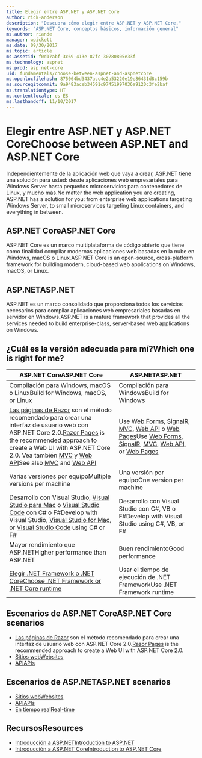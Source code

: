 ```yaml
---
title: Elegir entre ASP.NET y ASP.NET Core
author: rick-anderson
description: "Descubra cómo elegir entre ASP.NET y ASP.NET Core."
keywords: "ASP.NET Core, conceptos básicos, información general"
ms.author: riande
manager: wpickett
ms.date: 09/30/2017
ms.topic: article
ms.assetid: f0d17abf-3c69-413e-87fc-30780805e33f
ms.technology: aspnet
ms.prod: asp.net-core
uid: fundamentals/choose-between-aspnet-and-aspnetcore
ms.openlocfilehash: 875064bd3437acc4e2a53220e19e86431d8c159b
ms.sourcegitcommit: 9a9483aceb34591c97451997036a9120c3fe2baf
ms.translationtype: HT
ms.contentlocale: es-ES
ms.lasthandoff: 11/10/2017
---
```

# <a name="choose-between-aspnet-and-aspnet-core"></a><span data-ttu-id="21331-104">Elegir entre ASP.NET y ASP.NET Core</span><span class="sxs-lookup"><span data-stu-id="21331-104">Choose between ASP.NET and ASP.NET Core</span></span> 

<span data-ttu-id="21331-105">Independientemente de la aplicación web que vaya a crear, ASP.NET tiene una solución para usted: desde aplicaciones web empresariales para Windows Server hasta pequeños microservicios para contenedores de Linux, y mucho más.</span><span class="sxs-lookup"><span data-stu-id="21331-105">No matter the web application you are creating, ASP.NET has a solution for you: from enterprise web applications targeting Windows Server, to small microservices targeting Linux containers, and everything in between.</span></span>

## <a name="aspnet-core"></a><span data-ttu-id="21331-106">ASP.NET Core</span><span class="sxs-lookup"><span data-stu-id="21331-106">ASP.NET Core</span></span>

<span data-ttu-id="21331-107">ASP.NET Core es un marco multiplataforma de código abierto que tiene como finalidad compilar modernas aplicaciones web basadas en la nube en Windows, macOS o Linux.</span><span class="sxs-lookup"><span data-stu-id="21331-107">ASP.NET Core is an open-source, cross-platform framework for building modern, cloud-based web applications on Windows, macOS, or Linux.</span></span>

## <a name="aspnet"></a><span data-ttu-id="21331-108">ASP.NET</span><span class="sxs-lookup"><span data-stu-id="21331-108">ASP.NET</span></span>

<span data-ttu-id="21331-109">ASP.NET es un marco consolidado que proporciona todos los servicios necesarios para compilar aplicaciones web empresariales basadas en servidor en Windows.</span><span class="sxs-lookup"><span data-stu-id="21331-109">ASP.NET is a mature framework that provides all the services needed to build enterprise-class, server-based web applications on Windows.</span></span>

## <a name="which-one-is-right-for-me"></a><span data-ttu-id="21331-110">¿Cuál es la versión adecuada para mí?</span><span class="sxs-lookup"><span data-stu-id="21331-110">Which one is right for me?</span></span>

| <span data-ttu-id="21331-111">ASP.NET Core</span><span class="sxs-lookup"><span data-stu-id="21331-111">ASP.NET Core</span></span> | <span data-ttu-id="21331-112">ASP.NET</span><span class="sxs-lookup"><span data-stu-id="21331-112">ASP.NET</span></span> |
|---|---|
|<span data-ttu-id="21331-113">Compilación para Windows, macOS o Linux</span><span class="sxs-lookup"><span data-stu-id="21331-113">Build for Windows, macOS, or Linux</span></span>|<span data-ttu-id="21331-114">Compilación para Windows</span><span class="sxs-lookup"><span data-stu-id="21331-114">Build for Windows</span></span>|
|<span data-ttu-id="21331-115">[Las páginas de Razor](xref:mvc/razor-pages/index) son el método recomendado para crear una interfaz de usuario web con ASP.NET Core 2.0.</span><span class="sxs-lookup"><span data-stu-id="21331-115">[Razor Pages](xref:mvc/razor-pages/index) is the recommended approach to create a Web UI with ASP.NET Core 2.0.</span></span> <span data-ttu-id="21331-116">Vea también [MVC](xref:mvc/overview) y [Web API](xref:tutorials/first-web-api)</span><span class="sxs-lookup"><span data-stu-id="21331-116">See also [MVC](xref:mvc/overview) and [Web API](xref:tutorials/first-web-api)</span></span>|<span data-ttu-id="21331-117">Use [Web Forms](https://docs.microsoft.com/aspnet/web-forms), [SignalR](https://docs.microsoft.com/aspnet/signalr), [MVC](https://docs.microsoft.com/aspnet/mvc), [Web API](https://docs.microsoft.com/aspnet/web-api/) o [Web Pages](https://docs.microsoft.com/aspnet/web-pages)</span><span class="sxs-lookup"><span data-stu-id="21331-117">Use [Web Forms](https://docs.microsoft.com/aspnet/web-forms), [SignalR](https://docs.microsoft.com/aspnet/signalr), [MVC](https://docs.microsoft.com/aspnet/mvc), [Web API](https://docs.microsoft.com/aspnet/web-api/), or [Web Pages](https://docs.microsoft.com/aspnet/web-pages)</span></span>|
|<span data-ttu-id="21331-118">Varias versiones por equipo</span><span class="sxs-lookup"><span data-stu-id="21331-118">Multiple versions per machine</span></span>|<span data-ttu-id="21331-119">Una versión por equipo</span><span class="sxs-lookup"><span data-stu-id="21331-119">One version per machine</span></span>|
|<span data-ttu-id="21331-120">Desarrollo con Visual Studio, [Visual Studio para Mac](https://www.visualstudio.com/vs/visual-studio-mac/) o [Visual Studio Code](https://code.visualstudio.com/) con C# o F#</span><span class="sxs-lookup"><span data-stu-id="21331-120">Develop with Visual Studio, [Visual Studio for Mac](https://www.visualstudio.com/vs/visual-studio-mac/), or [Visual Studio Code](https://code.visualstudio.com/) using C# or F#</span></span>|<span data-ttu-id="21331-121">Desarrollo con Visual Studio con C#, VB o F#</span><span class="sxs-lookup"><span data-stu-id="21331-121">Develop with Visual Studio using C#, VB, or F#</span></span>|
|<span data-ttu-id="21331-122">Mayor rendimiento que ASP.NET</span><span class="sxs-lookup"><span data-stu-id="21331-122">Higher performance than ASP.NET</span></span>|<span data-ttu-id="21331-123">Buen rendimiento</span><span class="sxs-lookup"><span data-stu-id="21331-123">Good performance</span></span>|
|[<span data-ttu-id="21331-124">Elegir .NET Framework o .NET Core</span><span class="sxs-lookup"><span data-stu-id="21331-124">Choose .NET Framework or .NET Core runtime</span></span>](https://docs.microsoft.com/dotnet/articles/standard/choosing-core-framework-server)|<span data-ttu-id="21331-125">Usar el tiempo de ejecución de .NET Framework</span><span class="sxs-lookup"><span data-stu-id="21331-125">Use .NET Framework runtime</span></span>|

## <a name="aspnet-core-scenarios"></a><span data-ttu-id="21331-126">Escenarios de ASP.NET Core</span><span class="sxs-lookup"><span data-stu-id="21331-126">ASP.NET Core scenarios</span></span>

<!-- update link to Razor Pages mvc movie series when done -->
* <span data-ttu-id="21331-127">[Las páginas de Razor](xref:mvc/razor-pages/index) son el método recomendado para crear una interfaz de usuario web con ASP.NET Core 2.0.</span><span class="sxs-lookup"><span data-stu-id="21331-127">[Razor Pages](xref:mvc/razor-pages/index) is the recommended approach to create a Web UI with ASP.NET Core 2.0.</span></span>
* [<span data-ttu-id="21331-128">Sitios web</span><span class="sxs-lookup"><span data-stu-id="21331-128">Websites</span></span>](xref:tutorials/first-mvc-app/index)
* [<span data-ttu-id="21331-129">API</span><span class="sxs-lookup"><span data-stu-id="21331-129">APIs</span></span>](xref:tutorials/first-web-api)

## <a name="aspnet-scenarios"></a><span data-ttu-id="21331-130">Escenarios de ASP.NET</span><span class="sxs-lookup"><span data-stu-id="21331-130">ASP.NET scenarios</span></span>

* [<span data-ttu-id="21331-131">Sitios web</span><span class="sxs-lookup"><span data-stu-id="21331-131">Websites</span></span>](https://docs.microsoft.com/aspnet/mvc)
* [<span data-ttu-id="21331-132">API</span><span class="sxs-lookup"><span data-stu-id="21331-132">APIs</span></span>](https://docs.microsoft.com/aspnet/web-api)
* [<span data-ttu-id="21331-133">En tiempo real</span><span class="sxs-lookup"><span data-stu-id="21331-133">Real-time</span></span>](https://docs.microsoft.com/aspnet/signalr)

## <a name="resources"></a><span data-ttu-id="21331-134">Recursos</span><span class="sxs-lookup"><span data-stu-id="21331-134">Resources</span></span>

* [<span data-ttu-id="21331-135">Introducción a ASP.NET</span><span class="sxs-lookup"><span data-stu-id="21331-135">Introduction to ASP.NET</span></span>](https://docs.microsoft.com/aspnet/overview)
* [<span data-ttu-id="21331-136">Introducción a ASP.NET Core</span><span class="sxs-lookup"><span data-stu-id="21331-136">Introduction to ASP.NET Core</span></span>](xref:index)
